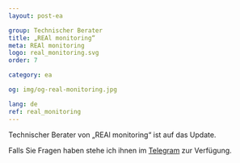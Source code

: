 ```yaml
---
layout: post-ea

group: Technischer Berater
title: „REAl monitoring“
meta: REAl monitoring
logo: real_monitoring.svg
order: 7

category: ea

og: img/og-real-monitoring.jpg

lang: de
ref: real_monitoring
---
```


Technischer Berater von „REAl monitoring“ ist auf das Update.

Falls Sie Fragen haben stehe ich ihnen im <a href="https://t.me/chutkoy" target="_blank">Telegram</a> zur Verfügung.
